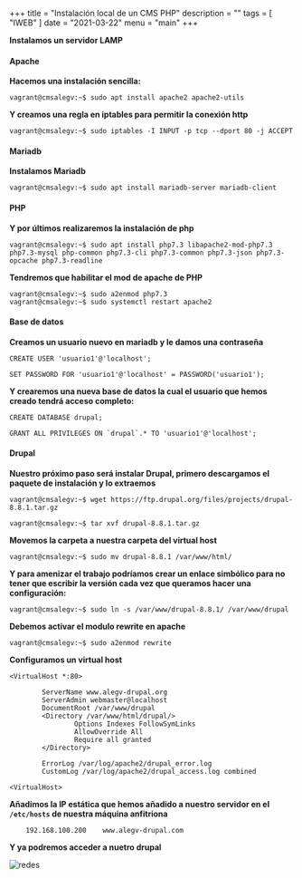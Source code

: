 +++
title = "Instalación local de un CMS PHP"
description = ""
tags = [
    "IWEB"
]
date = "2021-03-22"
menu = "main"
+++ 

**Instalamos un servidor LAMP**

#### Apache

**Hacemos una instalación sencilla:**

    vagrant@cmsalegv:~$ sudo apt install apache2 apache2-utils

**Y creamos una regla en iptables para permitir la conexión http**

    vagrant@cmsalegv:~$ sudo iptables -I INPUT -p tcp --dport 80 -j ACCEPT

#### Mariadb

**Instalamos Mariadb**

    vagrant@cmsalegv:~$ sudo apt install mariadb-server mariadb-client

#### PHP

**Y por últimos realizaremos la instalación de php**

    vagrant@cmsalegv:~$ sudo apt install php7.3 libapache2-mod-php7.3 php7.3-mysql php-common php7.3-cli php7.3-common php7.3-json php7.3-opcache php7.3-readline

**Tendremos que habilitar el mod de apache de PHP**

    vagrant@cmsalegv:~$ sudo a2enmod php7.3
    vagrant@cmsalegv:~$ sudo systemctl restart apache2

#### Base de datos

**Creamos un usuario nuevo en mariadb y le damos una contraseña**

    CREATE USER 'usuario1'@'localhost';

    SET PASSWORD FOR 'usuario1'@'localhost' = PASSWORD('usuario1');

**Y crearemos una nueva base de datos la cual el usuario que hemos creado tendrá acceso completo:**

    CREATE DATABASE drupal;

    GRANT ALL PRIVILEGES ON `drupal`.* TO 'usuario1'@'localhost';

#### Drupal

**Nuestro próximo paso será instalar Drupal, primero descargamos el paquete de instalación y lo extraemos**

    vagrant@cmsalegv:~$ wget https://ftp.drupal.org/files/projects/drupal-8.8.1.tar.gz

    vagrant@cmsalegv:~$ tar xvf drupal-8.8.1.tar.gz

**Movemos la carpeta a nuestra carpeta del virtual host**

    vagrant@cmsalegv:~$ sudo mv drupal-8.8.1 /var/www/html/

**Y para amenizar el trabajo podríamos crear un enlace simbólico para no tener que escribir la versión cada vez que queramos hacer una configuración:**

    vagrant@cmsalegv:~$ sudo ln -s /var/www/drupal-8.8.1/ /var/www/drupal

**Debemos activar el modulo rewrite en apache**

    vagrant@cmsalegv:~$ sudo a2enmod rewrite

**Configuramos un virtual host**

    <VirtualHost *:80>

            ServerName www.alegv-drupal.org
            ServerAdmin webmaster@localhost
            DocumentRoot /var/www/drupal
            <Directory /var/www/html/drupal/>
                    Options Indexes FollowSymLinks
                    AllowOverride All
                    Require all granted
            </Directory>

            ErrorLog /var/log/apache2/drupal_error.log
            CustomLog /var/log/apache2/drupal_access.log combined

    <VirtualHost>

**Añadimos la IP estática que hemos añadido a nuestro servidor en el `/etc/hosts` de nuestra máquina anfitriona**

        192.168.100.200    www.alegv-drupal.com

**Y ya podremos acceder a nuetro drupal**

![redes](/cms_php/1.png)